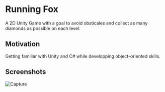 # Running Fox
A 2D Unity Game with a goal to avoid obsticales and collect as many diamonds as possible on each level. 
## Motivation
Getting familiar with Unity and C# while developping object-oriented skills.
## Screenshots
![Capture](https://user-images.githubusercontent.com/39227727/61306757-1e43e600-a7bb-11e9-8a9c-831b9585403d.PNG)

